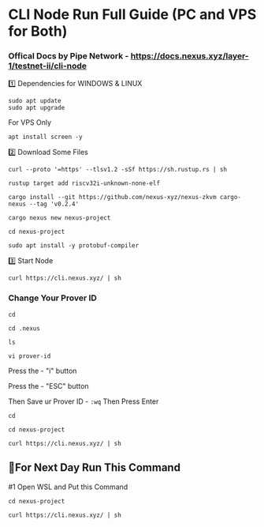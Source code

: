 # CLI Node Run Full Guide (PC and VPS for Both)

### Offical Docs by Pipe Network - https://docs.nexus.xyz/layer-1/testnet-ii/cli-node

1️⃣ Dependencies for WINDOWS & LINUX
```
sudo apt update
sudo apt upgrade
```

For VPS Only
```
apt install screen -y
```

2️⃣ Download Some Files
```
curl --proto '=https' --tlsv1.2 -sSf https://sh.rustup.rs | sh
```
```
rustup target add riscv32i-unknown-none-elf
```
```
cargo install --git https://github.com/nexus-xyz/nexus-zkvm cargo-nexus --tag 'v0.2.4'
```
```
cargo nexus new nexus-project
```
```
cd nexus-project
```
```
sudo apt install -y protobuf-compiler
```

3️⃣ Start Node
```
curl https://cli.nexus.xyz/ | sh
```

### Change Your Prover ID
```
cd
```
```
cd .nexus
```
```
ls
```
```
vi prover-id
```

Press the - "i" button

Press the - "ESC" button

Then Save ur Prover ID -  ``` :wq ``` Then Press Enter
```
cd
```
```
cd nexus-project
```
```
curl https://cli.nexus.xyz/ | sh
```

## 🔶For Next Day Run This Command

#1 Open WSL and Put this Command 
```
cd nexus-project
```
```
curl https://cli.nexus.xyz/ | sh
```
